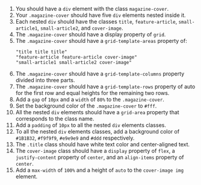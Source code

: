 1. You should have a `div` element with the class `magazine-cover`.
1. Your `.magazine-cover` should have five `div` elements nested inside it.
1. Each nested `div` should have the classes `title`, `feature-article`, `small-article1`, `small-article2`, and `cover-image`.
1. The `.magazine-cover` should have a display property of `grid`.
1. The `.magazine-cover` should have a `grid-template-areas` property of:
   ```
   "title title title"
   "feature-article feature-article cover-image"
   "small-article1 small-article2 cover-image"
   ```
1. The `.magazine-cover` should have a `grid-template-columns` property divided into three parts.
1. The `.magazine-cover` should have a `grid-template-rows` property of auto for the first row and equal heights for the remaining two rows.
1. Add a `gap` of `10px` and a `width` of `80%` to the `.magazine-cover`.
1. Set the background color of the `.magazine-cover` to `#fff`.
1. All the nested `div` elements should have a `grid-area` property that corresponds to the class name.
1. Add a `padding` of `10px` to all the nested `div` elements classes.
1. To all the nested `div` elements classes, add a background color of `#1B1B32`, `#f9f9f9`, `#e9e9e9` and `#ddd` respectively.
1. The `.title` class should have white text color and center-aligned text.
1. The `cover-image` class should have a `display` property of `flex`, a `justify-content` property of `center`, and an `align-items` property of `center`.
1. Add a `max-width` of `100%` and a height of `auto` to the `cover-image img` element.
